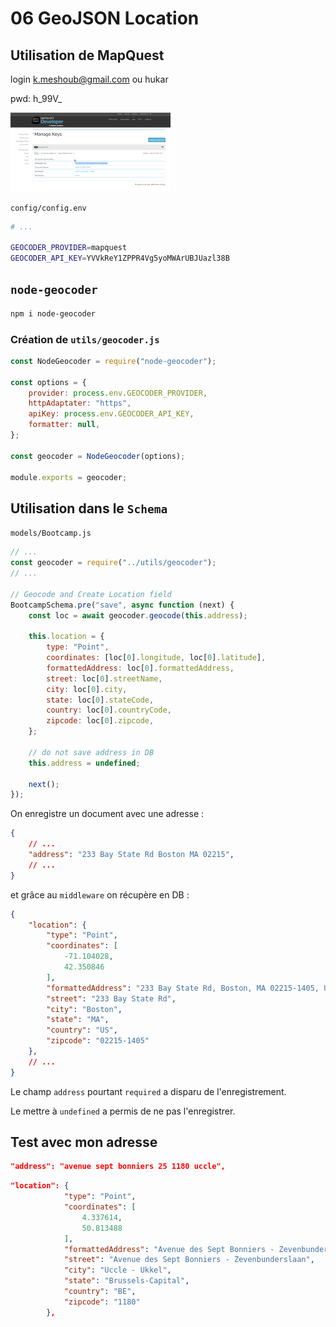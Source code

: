 # 06 GeoJSON Location

## Utilisation de MapQuest

login k.meshoub@gmail.com ou hukar

pwd: h_99V_

<img src="assets/Screenshot 2020-05-11 at 09.07.09.png" alt="Screenshot 2020-05-11 at 09.07.09" style="zoom:25%;" />

`config/config.env`

```bash
# ...

GEOCODER_PROVIDER=mapquest
GEOCODER_API_KEY=YVVkReY1ZPPR4Vg5yoMWArUBJUazl38B
```

## `node-geocoder`

```bash
npm i node-geocoder
```

### Création de `utils/geocoder.js`

```js
const NodeGeocoder = require("node-geocoder");

const options = {
    provider: process.env.GEOCODER_PROVIDER,
    httpAdaptater: "https",
    apiKey: process.env.GEOCODER_API_KEY,
    formatter: null,
};

const geocoder = NodeGeocoder(options);

module.exports = geocoder;
```

## Utilisation dans le `Schema`

`models/Bootcamp.js`

```js
// ...
const geocoder = require("../utils/geocoder");
// ...

// Geocode and Create Location field
BootcampSchema.pre("save", async function (next) {
    const loc = await geocoder.geocode(this.address);

    this.location = {
        type: "Point",
        coordinates: [loc[0].longitude, loc[0].latitude],
        formattedAddress: loc[0].formattedAddress,
        street: loc[0].streetName,
        city: loc[0].city,
        state: loc[0].stateCode,
        country: loc[0].countryCode,
        zipcode: loc[0].zipcode,
    };

    // do not save address in DB
    this.address = undefined;

    next();
});
```

On enregistre un document avec une adresse :

```json
{
    // ...
    "address": "233 Bay State Rd Boston MA 02215",
    // ...
}
```

et grâce au `middleware` on récupère en DB :

```json
{
    "location": {
        "type": "Point",
        "coordinates": [
            -71.104028,
            42.350846
        ],
        "formattedAddress": "233 Bay State Rd, Boston, MA 02215-1405, US",
        "street": "233 Bay State Rd",
        "city": "Boston",
        "state": "MA",
        "country": "US",
        "zipcode": "02215-1405"
    },
    // ...
}
```

Le champ `address` pourtant `required` a disparu de l'enregistrement.

Le mettre à `undefined` a permis de ne pas l'enregistrer.

## Test avec mon adresse

```json
"address": "avenue sept bonniers 25 1180 uccle",
```

```json
"location": {
            "type": "Point",
            "coordinates": [
                4.337614,
                50.813488
            ],
            "formattedAddress": "Avenue des Sept Bonniers - Zevenbunderslaan, Uccle - Ukkel, Brussels-Capital 1180, BE",
            "street": "Avenue des Sept Bonniers - Zevenbunderslaan",
            "city": "Uccle - Ukkel",
            "state": "Brussels-Capital",
            "country": "BE",
            "zipcode": "1180"
        },
```

